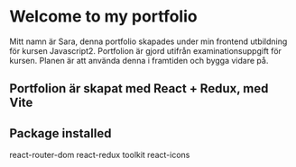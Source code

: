 # Welcome to my portfolio

Mitt namn är Sara, denna portfolio skapades under min frontend utbildning för kursen Javascript2. Portfolion är gjord utifrån examinationsuppgift 
för kursen. Planen är att använda denna i framtiden och bygga vidare på. 

## Portfolion är skapat med React + Redux, med Vite 

## Package installed 
react-router-dom
react-redux toolkit 
react-icons 